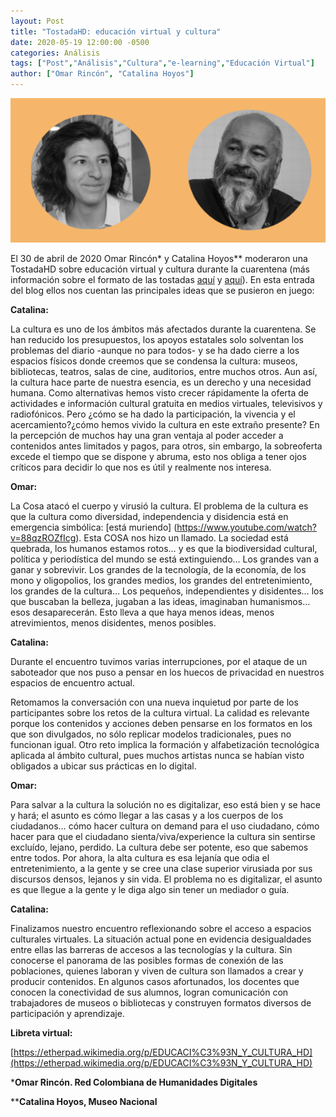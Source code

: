 ```yaml
---
layout: Post
title: "TostadaHD: educación virtual y cultura"
date: 2020-05-19 12:00:00 -0500
categories: Análisis
tags: ["Post","Análisis","Cultura","e-learning","Educación Virtual"]  
author: ["Omar Rincón", "Catalina Hoyos"]  
---
```

![Imagen portada](/assets/blog/TostadaHD3.png) 

El 30 de abril de 2020 Omar Rincón* y Catalina Hoyos** moderaron una TostadaHD sobre educación virtual y cultura durante la cuarentena (más información sobre el formato de las tostadas [aquí](https://tostadahd.github.io/pan/ques-tostadaHD.html) y [aquí](https://redcolhdblog.wordpress.com/2020/04/26/tostadahd/)). En esta entrada del blog ellos nos cuentan las principales ideas que se pusieron en juego:

**Catalina:** 

La cultura es uno de los ámbitos más afectados durante la cuarentena. Se han reducido los presupuestos, los apoyos estatales solo solventan los problemas del diario -aunque no para todos- y se ha dado cierre a los espacios físicos donde creemos que se condensa la cultura: museos, bibliotecas, teatros, salas de cine, auditorios, entre muchos otros. Aun así, la cultura hace parte de nuestra esencia, es un derecho y una necesidad humana. Como alternativas hemos visto crecer rápidamente la oferta de actividades e información cultural gratuita en medios virtuales, televisivos y radiofónicos. Pero ¿cómo se ha dado la participación, la vivencia y el acercamiento?¿cómo hemos vivido la cultura en este extraño presente? En la percepción de muchos hay una gran ventaja al poder acceder a contenidos antes limitados y pagos, para otros, sin embargo, la sobreoferta excede el tiempo que se dispone y abruma, esto nos obliga a tener ojos críticos para decidir lo que nos es útil y realmente nos interesa. 

**Omar:**

La Cosa atacó el cuerpo y virusió la cultura. El problema de la cultura es que la cultura como diversidad, independencia y disidencia está en emergencia simbólica: [está muriendo] (https://www.youtube.com/watch?v=88qzROZfIcg). Esta COSA nos hizo un llamado. La sociedad está quebrada, los humanos estamos rotos… y es que la biodiversidad cultural, política y periodística del mundo se está extinguiendo… Los grandes van a ganar y sobrevivir. Los grandes de la tecnología, de la economía, de los mono y oligopolios, los grandes medios, los grandes del entretenimiento, los grandes de la cultura… Los pequeños, independientes y disidentes… los que buscaban la belleza, jugaban a las ideas, imaginaban humanismos… esos desaparecerán. Esto lleva a que haya menos ideas, menos atrevimientos, menos disidentes, menos posibles.

**Catalina:**

Durante el encuentro tuvimos varias interrupciones, por el ataque de un saboteador que nos puso a pensar en los huecos de privacidad en nuestros espacios de encuentro actual.

Retomamos la conversación con una nueva inquietud por parte de los participantes sobre los retos de la cultura virtual. La calidad es relevante porque los contenidos y acciones deben pensarse en los formatos en los que son divulgados, no sólo replicar modelos tradicionales, pues no funcionan igual. Otro reto implica la formación y alfabetización tecnológica aplicada al ámbito cultural, pues muchos artistas nunca se habían visto obligados a ubicar sus prácticas en lo digital.

**Omar:**

Para salvar a la cultura la solución no es digitalizar, eso está bien y se hace y hará; el asunto es cómo llegar a las casas y a los cuerpos de los ciudadanos… cómo hacer cultura on demand para el uso ciudadano, cómo hacer para que el ciudadano sienta/viva/experience la cultura sin sentirse excluído, lejano, perdido. La cultura debe ser potente,  eso que sabemos entre todos. Por ahora, la alta cultura es esa lejanía que odia el entretenimiento, a la gente y se cree una clase superior virusiada por sus discursos densos, lejanos y sin vida. El problema no es digitalizar, el asunto es que llegue a la gente y le diga algo sin tener un mediador o guía.

**Catalina:**

Finalizamos nuestro encuentro reflexionando sobre el acceso a espacios culturales virtuales. La situación actual pone en evidencia desigualdades entre ellas las barreras de accesos a las tecnologías y la cultura. Sin conocerse el panorama de las posibles formas de conexión de las poblaciones, quienes laboran y viven de cultura son llamados a crear y producir contenidos. En algunos casos afortunados, los docentes que conocen la conectividad de sus alumnos, logran comunicación con trabajadores de museos o bibliotecas y construyen formatos diversos de participación y aprendizaje.

**Libreta virtual:**

[https://etherpad.wikimedia.org/p/EDUCACI%C3%93N_Y_CULTURA_HD](https://etherpad.wikimedia.org/p/EDUCACI%C3%93N_Y_CULTURA_HD)

***Omar Rincón. Red Colombiana de Humanidades Digitales**

****Catalina Hoyos, Museo Nacional**
 
